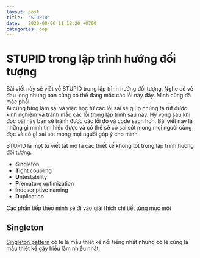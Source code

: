 ```yaml
---
layout: post
title:  "STUPID"
date:   2020-08-06 11:18:20 +0700
categories: oop
---
```

# STUPID trong lập trình hướng đối tượng

Bài viết này sẽ viết về STUPID trong lập trình hướng đối tượng. Nghe có vẻ đau lòng nhưng bạn cũng có thể đang mắc các lỗi này đấy. Mình cũng đã mắc phải.  
Ai cũng từng làm sai và việc học từ các lỗi sai sẽ giúp chúng ta rút được kinh nghiệm và tránh mắc các lỗi trong lập trình sau này. Hy vọng sau khi đọc bài này bạn sẽ tránh được các lỗi đó và code sạch hơn. Bài viết này là những gì mình tìm hiểu được và có thể sẽ có sai sót mong mọi người cùng đọc và có gì sai sót mong mọi người góp ý cho mình

STUPID là một từ viết tắt mô tả các thiết kế không tốt trong lập trình hướng đối tượng:  
- **S**ingleton
- **T**ight coupling
- **U**ntestability
- **P**remature optimization
- **I**ndescriptive naming
- **D**uplication

Các phần tiếp theo mình sẽ đi vào giải thích chi tiết từng mục một
## Singleton
[Singleton pattern](https://en.wikipedia.org/wiki/Singleton_pattern) có lẽ là mẫu thiết kế nổi tiếng nhất nhưng có lẽ cũng là mẫu thiết kế gây hiểu lầm nhiều nhất. 